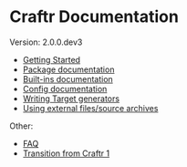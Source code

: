 # Craftr Documentation

Version: 2.0.0.dev3

- [Getting Started](getting-started.md)
- [Package documentation](package.md)
- [Built-ins documentation](builtins.md)
- [Config documentation](config.md)
- [Writing Target generators](generators.md)
- [Using external files/source archives](loaders.md)

Other:

- [FAQ](faq.md)
- [Transition from Craftr 1](transition.md)
